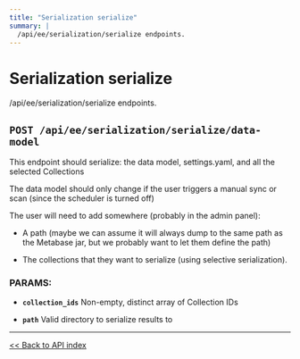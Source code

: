 ```yaml
---
title: "Serialization serialize"
summary: |
  /api/ee/serialization/serialize endpoints.
---
```


# Serialization serialize

/api/ee/serialization/serialize endpoints.

## `POST /api/ee/serialization/serialize/data-model`

This endpoint should serialize: the data model, settings.yaml, and all the selected Collections

  The data model should only change if the user triggers a manual sync or scan (since the scheduler is turned off)

  The user will need to add somewhere (probably in the admin panel):

  - A path (maybe we can assume it will always dump to the same path as the Metabase jar, but we probably want to let
    them define the path)

  - The collections that they want to serialize (using selective serialization).

### PARAMS:

*  **`collection_ids`** Non-empty, distinct array of Collection IDs

*  **`path`** Valid directory to serialize results to

---

[<< Back to API index](../../api-documentation.md)